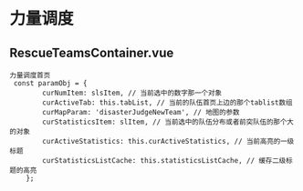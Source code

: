 # 力量调度
## RescueTeamsContainer.vue
    力量调度首页
     const paramObj = {
            curNumItem: slsItem, // 当前选中的数字那一个对象
            curActiveTab: this.tabList, // 当前的队伍首页上边的那个tablist数组
            curMapParam: 'disasterJudgeNewTeam', // 地图的参数
            curStatisticsItem: slItem, // 当前选中的队伍分布或者前突队伍的那个大的对象
            curActiveStatistics: this.curActiveStatistics, // 当前高亮的一级标题
            curStatisticsListCache: this.statisticsListCache, // 缓存二级标题的高亮
        };